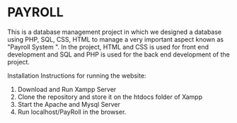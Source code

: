 # PAYROLL 

This is a database management project in which we designed a database using PHP, SQL, CSS, HTML to manage a very important aspect known as "Payroll System ".
In the project, HTML and CSS is used for front end development and SQL and PHP is used for the back end development of the project.

Installation Instructions for running the website:
1. Download and Run Xampp Server
2. Clone the repository and store it on the htdocs folder of Xampp
3. Start the Apache and Mysql Server
4. Run localhost/PayRoll in the browser.

